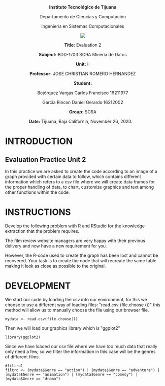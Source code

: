 <div align="center">

**Instituto Tecnológico de Tijuana**

Departamento de Ciencias y Computación

Ingeniería en Sistemas Computacionales
 
 [![](https://upload.wikimedia.org/wikipedia/commons/2/2e/ITT.jpg)](https://upload.wikimedia.org/wikipedia/commons/2/2e/ITT.jpg)

**Title:**
Evaluation 2

**Subject:**
BDD-1703 SC9A Minería de Datos

**Unit:**
 II

**Professor:**
JOSE CHRISTIAN ROMERO HERNANDEZ

**Student:**

Bojórquez Vargas Carlos Francisco
16211977

Garcia Rincon Daniel Gerardo 
16212002

**Group:**
SC9A

**Date:**
Tijuana, Baja California, November 26, 2020. 
</div>



# INTRODUCTION

## Evaluation Practice Unit 2

In this practice we are asked to create the code according to an image of a graph provided with certain data to follow, which contains different information which refers to a csv file where we will create data frames for the proper handling of data, to chart, customize graphics and text among other functions within the code.

# INSTRUCTIONS

Develop the following problem with R and RStudio for the knowledge extraction that the problem requires. 

The film review website managers are very happy with their previous delivery and now have a new requirement for you. 

However, the R-code used to create the graph has been lost and cannot be recovered. 
Your task is to create the code that will recreate the same table making it look as close as possible to the original. 

# DEVELOPMENT

We start our code by loading the csv into our environment, for this we choose to use a different way of loading files: "read.csv (file.choose ())" this method will allow us to manually choose the file using our browser file.
 
    mydata <- read.csv(file.choose())

Then we will load our graphics library which is "ggplot2"

    library(ggplot2)

Since we have loaded our csv file where we have too much data that really only need a few, so we filter the information in this case will be the genres of different films.

    #filtro1
    filtro <- (mydata$Genre == "action") | (mydata$Genre == "adventure") | (mydata$Genre == "animation") | (mydata$Genre == "comedy") | (mydata$Genre == "drama")

 


 









